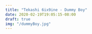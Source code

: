 ```yaml
---
title: "Tekashi 6ix9ine - Dummy Boy"
date: 2020-02-19T19:05:15-08:00
draft: true
img: "/dummyBoy.jpg"
---
```

